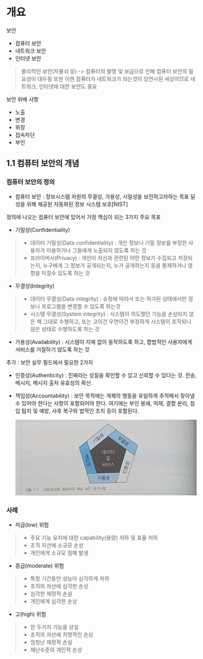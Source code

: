 # 개요

보안
- 컴퓨터 보안
- 네트워크 보안
- 인터넷 보안

> 물리적인 보안(자물쇠 등) -> 컴퓨터의 발명 및 보급으로 인해 컴퓨터 보안의 필요성이 대두됨
> 또한 이젠 컴퓨터가 네트워크가 되는것이 당연시된 세상이므로 네트워크, 인터넷에 대한 보안도 중요

보안 위배 사항
- 노출
- 변경
- 위장
- 접속차단
- 부인


## 1.1 컴퓨터 보안의 개념
### 컴퓨터 보안의 정의
- 컴퓨터 보안 : 정보시스템 자원의 무결성, 가용성, 시밀성을 보전하고자하는 목표 달성을 위해 제공된 자동화된 정보 시스템 보호[NIST]

정의에 나오는 컴퓨터 보안에 있어서 가장 핵심이 되는 3가지 주요 목표
- 기밀성(Confidentiality)
>- 데이터 기밀성(Data confidentiality) : 개인 정보나 기밀 정보를 부정한 사용자가 이용하거나 그들에게 노출되지 않도록 하는 것
>- 프라이버시(Privacy) : 개인이 자신과 관련된 어떤 정보가 수집되고 저장되는지, 누구에게 그 정보가 공개되는지, 누가 공개하는지 등을 통제하거나 영향을 미칠수 있도록 하는 것
- 무결성(Integrity)
>- 데이터 무결성(Data integrity) : 슈정에 따라서 또는 허가된 상태에서만 정보나 프로그램을 변경할 수 있도록 하는것
>- 시스템 무결성(System integrity) : 시스템이 의도했던 기능을 손상되지 않은 채 그대로 수행하고, 또는 고의건 우연이건 부정하게 시스템이 조작되니 않은 상태로 수행하도록 하는 것
- 가용성(Availability) : 시스템이 지체 없이 동작하도록 하고, 합법적인 사용자에게 서비스를 거절하기 않도록 하는 것

추가 : 보안 실무 필드에서 필요한 2가지
- 인증성(Authenticity) : 진짜라는 성질을 확인할 수 있고 신뢰할 수 있다는 것. 전송, 메시지, 메시지 출처 유효성의 확신.
- 책임성(Accountability) : 보안 목적에는 개체의 행동을 유일하게 추적해서 찾아낼수 있어야 한다는 사항이 포함되어야 한다. 여기에는 부인 봉쇄, 억제, 결함 분리, 침입 탐지 및 예방, 사후 복구와 법적인 조치 등이 포함된다.

  ![네트워크와 컴퓨터의 핵심 보안 요구사항](https://github.com/kimseungdeok/2021_2_JNU/blob/main/Information_Security/images/Network_Security_Essentials.jpg)

### 사례
- 저급(low) 위험
>- 주요 기능 유지에 대한 capability(용량) 저하 및 효율 저하
>- 조직 자산에 소규모 손상
>- 개인에게 소규모 침해 발생
- 중급(moderate) 위험
>- 특정 기간동안 성능이 심각하게 저하
>- 조직의 자산에 심각한 손상
>- 심각한 재정적 손실
>- 개인에게 심각한 손상
- 고(high) 위험
>- 한 두가지 기능을 상실
>- 조직의 자산에 치명적인 손상
>- 엄청난 재정적 손실
>- 재난수준의 개인적 손상
